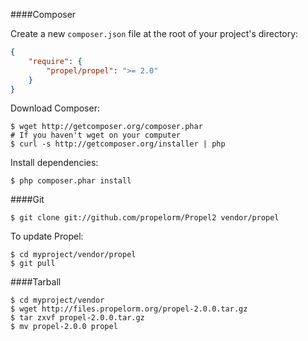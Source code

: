 ####Composer

Create a new `composer.json` file at the root of your project's directory:

~~~json
{
    "require": {
        "propel/propel": ">= 2.0"
    }
}
~~~

Download Composer:

~~~
$ wget http://getcomposer.org/composer.phar
# If you haven't wget on your computer
$ curl -s http://getcomposer.org/installer | php
~~~

Install dependencies:

~~~
$ php composer.phar install
~~~

####Git

~~~
$ git clone git://github.com/propelorm/Propel2 vendor/propel
~~~

To update Propel:

~~~
$ cd myproject/vendor/propel
$ git pull
~~~

####Tarball

~~~
$ cd myproject/vendor
$ wget http://files.propelorm.org/propel-2.0.0.tar.gz
$ tar zxvf propel-2.0.0.tar.gz
$ mv propel-2.0.0 propel
~~~
